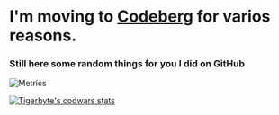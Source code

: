 # I'm moving to [Codeberg](https://codeberg.org/adambrangenberg) for varios reasons.
### Still here some random things for you I did on GitHub

![Metrics](https://metrics.lecoq.io/TigerbyteDev?template=classic&isocalendar=1&languages=1&base.indepth=false&base.hireable=false&isocalendar.duration=half-year&languages.limit=8&languages.threshold=0%25&languages.other=false&languages.colors=github&languages.sections=most-used&languages.indepth=false&languages.analysis.timeout=15&languages.categories=markup%2C%20programming&languages.recent.categories=markup%2C%20programming&languages.recent.load=300&languages.recent.days=14&config.timezone=Europe%2FBerlin)

[![Tigerbyte's codwars stats](https://www.codewars.com/users/TigerbyteDev/badges/large)](https://www.codewars.com/users/TigerbyteDev)

